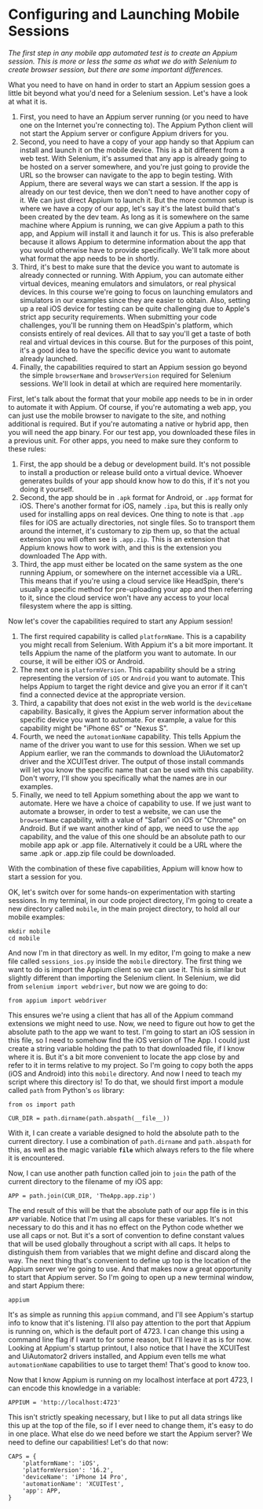 # Configuring and Launching Mobile Sessions

*The first step in any mobile app automated test is to create an Appium session. This is more or less the same as what we do with Selenium to create browser session, but there are some important differences.*

What you need to have on hand in order to start an Appium session goes a little bit beyond what you'd need for a Selenium session. Let's have a look at what it is.

1. First, you need to have an Appium server running (or you need to have one on the Internet you're connecting to). The Appium Python client will not start the Appium server or configure Appium drivers for you.
2. Second, you need to have a copy of your app handy so that Appium can install and launch it on the mobile device. This is a bit different from a web test. With Selenium, it's assumed that any app is already going to be hosted on a server somewhere, and you're just going to provide the URL so the browser can navigate to the app to begin testing. With Appium, there are several ways we can start a session. If the app is already on our test device, then we don't need to have another copy of it. We can just direct Appium to launch it. But the more common setup is where we have a copy of our app, let's say it's the latest build that's been created by the dev team. As long as it is somewhere on the same machine where Appium is running, we can give Appium a path to this app, and Appium will install it and launch it for us. This is also preferable because it allows Appium to determine information about the app that you would otherwise have to provide specifically. We'll talk more about what format the app needs to be in shortly.
3. Third, it's best to make sure that the device you want to automate is already connected or running. With Appium, you can automate either virtual devices, meaning emulators and simulators, or real physical devices. In this course we're going to focus on launching emulators and simulators in our examples since they are easier to obtain. Also, setting up a real iOS device for testing can be quite challenging due to Apple's strict app security requirements. When submitting your code challenges, you'll be running them on HeadSpin's platform, which consists entirely of real devices. All that to say you'll get a taste of both real and virtual devices in this course. But for the purposes of this point, it's a good idea to have the specific device you want to automate already launched.
4. Finally, the capabilities required to start an Appium session go beyond the simple <code>browserName</code> and <code>browserVersion</code> required for Selenium sessions. We'll look in detail at which are required here momentarily.

First, let's talk about the format that your mobile app needs to be in in order to automate it with Appium. Of course, if you're automating a web app, you can just use the mobile browser to navigate to the site, and nothing additional is required. But if you're automating a native or hybrid app, then you will need the app binary. For our test app, you downloaded these files in a previous unit. For other apps, you need to make sure they conform to these rules:

1. First, the app should be a debug or development build. It's not possible to install a production or release build onto a virtual device. Whoever generates builds of your app should know how to do this, if it's not you doing it yourself.
2. Second, the app should be in <code>.apk</code> format for Android, or <code>.app</code> format for iOS. There's another format for iOS, namely <code>.ipa</code>, but this is really only used for installing apps on real devices. One thing to note is that <code>.app</code> files for iOS are actually directories, not single files. So to transport them around the internet, it's customary to zip them up, so that the actual extension you will often see is <code>.app.zip</code>. This is an extension that Appium knows how to work with, and this is the extension you downloaded The App with.
3. Third, the app must either be located on the same system as the one running Appium, or somewhere on the internet accessible via a URL. This means that if you're using a cloud service like HeadSpin, there's usually a specific method for pre-uploading your app and then referring to it, since the cloud service won't have any access to your local filesystem where the app is sitting.

Now let's cover the capabilities required to start any Appium session!

1. The first required capability is called <code>platformName</code>. This is a capability you might recall from Selenium. With Appium it's a bit more important. It tells Appium the name of the platform you want to automate. In our course, it will be either iOS or Android.
2. The next one is <code>platformVersion</code>. This capability should be a string representing the version of <code>iOS</code> or <code>Android</code> you want to automate. This helps Appium to target the right device and give you an error if it can't find a connected device at the appropriate version.
3. Third, a capability that does not exist in the web world is the <code>deviceName</code> capability. Basically, it gives the Appium server information about the specific device you want to automate. For example, a value for this capability might be "iPhone 6S" or "Nexus S".
4. Fourth, we need the <code>automationName</code> capability. This tells Appium the name of the driver you want to use for this session. When we set up Appium earlier, we ran the commands to download the UiAutomator2 driver and the XCUITest driver. The output of those install commands will let you know the specific name that can be used with this capability. Don't worry, I'll show you specifically what the names are in our examples.
5. Finally, we need to tell Appium something about the app we want to automate. Here we have a choice of capability to use. If we just want to automate a browser, in order to test a website, we can use the <code>browserName</code> capability, with a value of "Safari" on iOS or "Chrome" on Android. But if we want another kind of app, we need to use the <code>app</code> capability, and the value of this one should be an absolute path to our mobile app apk or .app file. Alternatively it could be a URL where the same .apk or .app.zip file could be downloaded.

With the combination of these five capabilities, Appium will know how to start a session for you.

OK, let's switch over for some hands-on experimentation with starting sessions. In my terminal, in our code project directory, I'm going to create a new directory called <code>mobile</code>, in the main project directory, to hold all our mobile examples:

    mkdir mobile
    cd mobile

And now I'm in that directory as well. In my editor, I'm going to make a new file called <code>sessions_ios.py</code> inside the <code>mobile</code> directory. The first thing we want to do is import the Appium client so we can use it. This is similar but slightly different than importing the Selenium client. In Selenium, we did from <code>selenium import webdriver</code>, but now we are going to do:

    from appium import webdriver

This ensures we're using a client that has all of the Appium command extensions we might need to use. Now, we need to figure out how to get the absolute path to the app we want to test. I'm going to start an iOS session in this file, so I need to somehow find the iOS version of The App. I could just create a string variable holding the path to that downloaded file, if I know where it is. But it's a bit more convenient to locate the app close by and refer to it in terms relative to my project. So I'm going to copy both the apps (iOS and Android) into this <code>mobile</code> directory. And now I need to teach my script where this directory is! To do that, we should first import a module called <code>path</code> from Python's <code>os</code> library:

    from os import path

    CUR_DIR = path.dirname(path.abspath(__file__))

With it, I can create a variable designed to hold the absolute path to the current directory. I use a combination of <code>path.dirname</code> and <code>path.abspath</code> for this, as well as the magic variable <code>__file__</code> which always refers to the file where it is encountered.

Now, I can use another path function called join to <code>join</code> the path of the current directory to the filename of my iOS app:

    APP = path.join(CUR_DIR, 'TheApp.app.zip')

The end result of this will be that the absolute path of our app file is in this <code>APP</code> variable. Notice that I'm using all caps for these variables. It's not necessary to do this and it has no effect on the Python code whether we use all caps or not. But it's a sort of convention to define constant values that will be used globally throughout a script with all caps. It helps to distinguish them from variables that we might define and discard along the way. The next thing that's convenient to define up top is the location of the Appium server we're going to use. And that makes now a great opportunity to start that Appium server. So I'm going to open up a new terminal window, and start Appium there:

    appium

It's as simple as running this <code>appium</code> command, and I'll see Appium's startup info to know that it's listening. I'll also pay attention to the port that Appium is running on, which is the default port of 4723. I can change this using a command line flag if I want to for some reason, but I'll leave it as is for now. Looking at Appium's startup printout, I also notice that I have the XCUITest and UiAutomator2 drivers installed, and Appium even tells me what <code>automationName</code> capabilities to use to target them! That's good to know too. 

Now that I know Appium is running on my localhost interface at port 4723, I can encode this knowledge in a variable:

    APPIUM = 'http://localhost:4723'

This isn't strictly speaking necessary, but I like to put all data strings like this up at the top of the file, so if I ever need to change them, it's easy to do in one place. What else do we need before we start the Appium server? We need to define our capabilities! Let's do that now:

    CAPS = {
        'platformName': 'iOS',
        'platformVersion': '16.2',
        'deviceName': 'iPhone 14 Pro',
        'automationName': 'XCUITest',
        'app': APP,
    }





